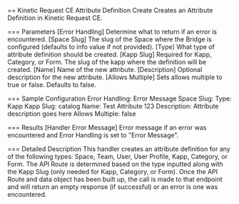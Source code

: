 == Kinetic Request CE Attribute Definition Create
Creates an Attribute Definition in Kinetic Request CE.

=== Parameters
[Error Handling]
  Determine what to return if an error is encountered.
[Space Slug]
  The slug of the Space where the Bridge is configured (defaults to info value if not provided).
[Type]
  What type of attribute definition should be created.
[Kapp Slug]
  Required for Kapp, Category, or Form. The slug of the kapp where the definition will be created.
[Name]
  Name of the new attribute.
[Description]
  Optional description for the new attribute.
[Allows Multiple]
  Sets allows multiple to true or false. Defaults to false.


=== Sample Configuration
Error Handling:      Error Message
Space Slug:
Type:                Kapp
Kapp Slug:           catalog
Name:                Test Attribute 123
Description:         Attribute description goes here
Allows Multiple:     false

=== Results
[Handler Error Message]
  Error message if an error was encountered and Error Handling is set to "Error Message".

=== Detailed Description
This handler creates an attribute definition for any of the following types: Space, Team, User, User
Profile, Kapp, Category, or Form. The API Route is determined based on the type inputted along with
the Kapp Slug (only needed for Kapp, Category, or Form). Once the API Route and data object has been
built up, the call is made to that endpoint and will return an empty response (if successful) or an
error is one was encountered.